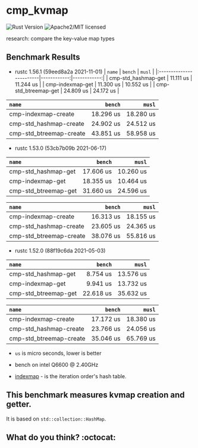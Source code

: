 # cmp_kvmap

![Rust Version][rustc-image]
![Apache2/MIT licensed][license-image]

research: compare the key-value map types

## Benchmark Results

- rustc 1.56.1 (59eed8a2a 2021-11-01)
|         `name`          |   `bench`   |   `musl`    |
|:------------------------|------------:|------------:|
| cmp-std_hashmap-get     |   11.111 us |   11.244 us |
| cmp-indexmap-get        |   11.300 us |   10.552 us |
| cmp-std_btreemap-get    |   24.809 us |   24.172 us |

|         `name`          |   `bench`   |   `musl`    |
|:------------------------|------------:|------------:|
| cmp-indexmap-create     |   18.296 us |   18.280 us |
| cmp-std_hashmap-create  |   24.902 us |   24.512 us |
| cmp-std_btreemap-create |   43.851 us |   58.958 us |


- rustc 1.53.0 (53cb7b09b 2021-06-17)

|         `name`          |   `bench`   |   `musl`    |
|:------------------------|------------:|------------:|
| cmp-std_hashmap-get     |   17.606 us |   10.260 us |
| cmp-indexmap-get        |   18.355 us |   10.464 us |
| cmp-std_btreemap-get    |   31.660 us |   24.596 us |

|         `name`          |   `bench`   |   `musl`    |
|:------------------------|------------:|------------:|
| cmp-indexmap-create     |   16.313 us |   18.155 us |
| cmp-std_hashmap-create  |   23.605 us |   24.365 us |
| cmp-std_btreemap-create |   38.076 us |   55.816 us |

- rustc 1.52.0 (88f19c6da 2021-05-03)

|         `name`          |   `bench`   |   `musl`    |
|:------------------------|------------:|------------:|
| cmp-std_hashmap-get     |    8.754 us |   13.576 us |
| cmp-indexmap-get        |    9.941 us |   13.732 us |
| cmp-std_btreemap-get    |   22.618 us |   35.632 us |

|         `name`          |   `bench`   |   `musl`    |
|:------------------------|------------:|------------:|
| cmp-indexmap-create     |   17.172 us |   18.380 us |
| cmp-std_hashmap-create  |   23.766 us |   24.056 us |
| cmp-std_btreemap-create |   35.046 us |   65.769 us |

- `us` is micro seconds, lower is better
- bench on intel Q6600 @ 2.40GHz

- [indexmap](https://crates.io/crates/indexmap) - is the iteration order's hash table.

## This benchmark measures kvmap creation and getter.

It is based on `std::collection::HashMap`.

## What do you think? :octocat:

[//]: # (badges)

[rustc-image]: https://img.shields.io/badge/rustc-1.56+-blue.svg
[license-image]: https://img.shields.io/badge/license-Apache2.0/MIT-blue.svg
